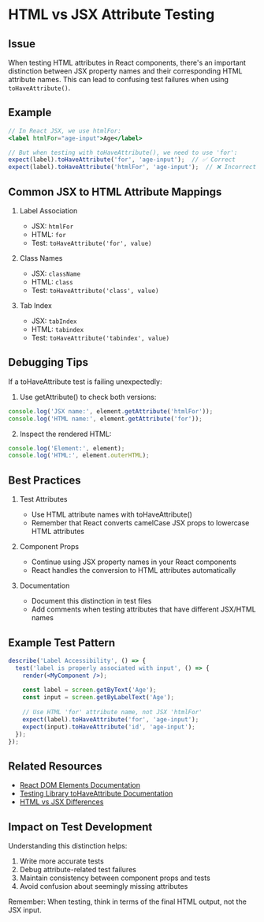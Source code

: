 # HTML vs JSX Attribute Testing

## Issue
When testing HTML attributes in React components, there's an important distinction between JSX property names and their corresponding HTML attribute names. This can lead to confusing test failures when using `toHaveAttribute()`.

## Example
```jsx
// In React JSX, we use htmlFor:
<label htmlFor="age-input">Age</label>

// But when testing with toHaveAttribute(), we need to use 'for':
expect(label).toHaveAttribute('for', 'age-input');  // ✅ Correct
expect(label).toHaveAttribute('htmlFor', 'age-input');  // ❌ Incorrect
```

## Common JSX to HTML Attribute Mappings
1. Label Association
   - JSX: `htmlFor`
   - HTML: `for`
   - Test: `toHaveAttribute('for', value)`

2. Class Names
   - JSX: `className`
   - HTML: `class`
   - Test: `toHaveAttribute('class', value)`

3. Tab Index
   - JSX: `tabIndex`
   - HTML: `tabindex`
   - Test: `toHaveAttribute('tabindex', value)`

## Debugging Tips
If a toHaveAttribute test is failing unexpectedly:

1. Use getAttribute() to check both versions:
```js
console.log('JSX name:', element.getAttribute('htmlFor'));
console.log('HTML name:', element.getAttribute('for'));
```

2. Inspect the rendered HTML:
```js
console.log('Element:', element);
console.log('HTML:', element.outerHTML);
```

## Best Practices

1. Test Attributes
   - Use HTML attribute names with toHaveAttribute()
   - Remember that React converts camelCase JSX props to lowercase HTML attributes

2. Component Props
   - Continue using JSX property names in your React components
   - React handles the conversion to HTML attributes automatically

3. Documentation
   - Document this distinction in test files
   - Add comments when testing attributes that have different JSX/HTML names

## Example Test Pattern
```jsx
describe('Label Accessibility', () => {
  test('label is properly associated with input', () => {
    render(<MyComponent />);
    
    const label = screen.getByText('Age');
    const input = screen.getByLabelText('Age');
    
    // Use HTML 'for' attribute name, not JSX 'htmlFor'
    expect(label).toHaveAttribute('for', 'age-input');
    expect(input).toHaveAttribute('id', 'age-input');
  });
});
```

## Related Resources
- [React DOM Elements Documentation](https://reactjs.org/docs/dom-elements.html)
- [Testing Library toHaveAttribute Documentation](https://testing-library.com/docs/queries/about/#tohaveattribute)
- [HTML vs JSX Differences](https://reactjs.org/docs/dom-elements.html#differences-in-attributes)

## Impact on Test Development
Understanding this distinction helps:
1. Write more accurate tests
2. Debug attribute-related test failures
3. Maintain consistency between component props and tests
4. Avoid confusion about seemingly missing attributes

Remember: When testing, think in terms of the final HTML output, not the JSX input.
